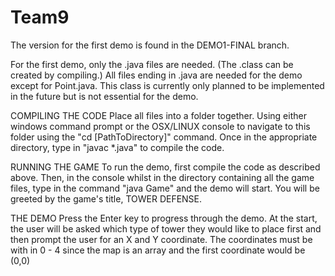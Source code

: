 # Team9
The version for the first demo is found in the DEMO1-FINAL branch.

For the first demo, only the .java files are needed. (The .class can be created by compiling.)
All files ending in .java are needed for the demo except for Point.java. This class is currently only planned to be implemented in the future but is not essential for the demo.

COMPILING THE CODE
Place all files into a folder together. Using either windows command prompt or the OSX/LINUX console to navigate to this folder using the "cd [PathToDirectory]" command. Once in the appropriate directory, type in "javac *.java" to compile the code.

RUNNING THE GAME
To run the demo, first compile the code as described above. Then, in the console whilst in the directory containing all the game files, type in the command "java Game" and the demo will start. You will be greeted by the game's title, TOWER DEFENSE.

THE DEMO
Press the Enter key to progress through the demo. At the start, the user will be asked which type of tower they would like to place first and then prompt the user for an X and Y coordinate. The coordinates must be with in 0 - 4 since the map is an array and the first coordinate would be (0,0)
